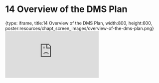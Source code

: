 # 14 Overview of the DMS Plan
 
{type: iframe, title:14 Overview of the DMS Plan, width:800, height:600, poster:resources/chapt_screen_images/overview-of-the-dms-plan.png}
![](http://hutchdatascience.org/Data_Management_and_Sharing/no_toc/overview-of-the-dms-plan.html)
 

 
